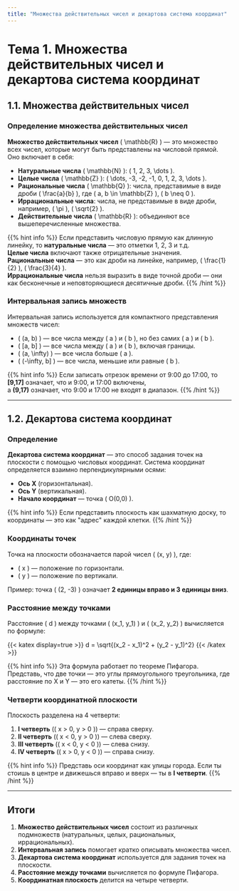 ```yaml
---
title: "Множества действительных чисел и декартова система координат"
---
```


# Тема 1. Множества действительных чисел и декартова система координат

## 1.1. Множества действительных чисел

### Определение множества действительных чисел

**Множество действительных чисел** \( \mathbb{R} \) — это множество всех чисел, которые могут быть представлены на числовой прямой. Оно включает в себя:

- **Натуральные числа** \( \mathbb{N} \): \( 1, 2, 3, \dots \).
- **Целые числа** \( \mathbb{Z} \): \( \dots, -3, -2, -1, 0, 1, 2, 3, \dots \).
- **Рациональные числа** \( \mathbb{Q} \): числа, представимые в виде дроби \( \frac{a}{b} \), где \( a, b \in \mathbb{Z} \), \( b \neq 0 \).
- **Иррациональные числа**: числа, не представимые в виде дроби, например, \( \pi \), \( \sqrt{2} \).
- **Действительные числа** \( \mathbb{R} \): объединяют все вышеперечисленные множества.

{{% hint info %}}
Если представить числовую прямую как длинную линейку, то **натуральные числа** — это отметки 1, 2, 3 и т.д.  
**Целые числа** включают также отрицательные значения.  
**Рациональные числа** — это как дроби на линейке, например, \( \frac{1}{2} \), \( \frac{3}{4} \).  
**Иррациональные числа** нельзя выразить в виде точной дроби — они как бесконечные и неповторяющиеся десятичные дроби.
{{% /hint %}}

### Интервальная запись множеств

Интервальная запись используется для компактного представления множеств чисел:

- \( (a, b) \) — все числа между \( a \) и \( b \), но без самих \( a \) и \( b \).
- \( [a, b] \) — все числа между \( a \) и \( b \), включая границы.
- \( (a, \infty) \) — все числа больше \( a \).
- \( (-\infty, b] \) — все числа, меньшие или равные \( b \).

{{% hint info %}}
Если записать отрезок времени от 9:00 до 17:00, то **[9,17]** означает, что и 9:00, и 17:00 включены,  
а **(9,17)** означает, что 9:00 и 17:00 не входят в диапазон.
{{% /hint %}}

---

## 1.2. Декартова система координат

### Определение

**Декартова система координат** — это способ задания точек на плоскости с помощью числовых координат. Система координат определяется взаимно перпендикулярными осями:

- **Ось X** (горизонтальная).
- **Ось Y** (вертикальная).
- **Начало координат** — точка \( O(0,0) \).

{{% hint info %}}
Если представить плоскость как шахматную доску, то координаты — это как "адрес" каждой клетки.
{{% /hint %}}

### Координаты точек

Точка на плоскости обозначается парой чисел \( (x, y) \), где:

- \( x \) — положение по горизонтали.
- \( y \) — положение по вертикали.

Пример: точка \( (2, -3) \) означает **2 единицы вправо и 3 единицы вниз**.

### Расстояние между точками

Расстояние \( d \) между точками \( (x_1, y_1) \) и \( (x_2, y_2) \) вычисляется по формуле:

{{< katex display=true >}}
d = \sqrt{(x_2 - x_1)^2 + (y_2 - y_1)^2}
{{< /katex >}}

{{% hint info %}}
Эта формула работает по теореме Пифагора. Представь, что две точки — это углы прямоугольного треугольника, где расстояние по X и Y — это его катеты.
{{% /hint %}}

### Четверти координатной плоскости

Плоскость разделена на 4 четверти:

1. **I четверть** (\( x > 0, y > 0 \)) — справа сверху.
2. **II четверть** (\( x < 0, y > 0 \)) — слева сверху.
3. **III четверть** (\( x < 0, y < 0 \)) — слева снизу.
4. **IV четверть** (\( x > 0, y < 0 \)) — справа снизу.

{{% hint info %}}
Представь оси координат как улицы города. Если ты стоишь в центре и движешься вправо и вверх — ты в **I четверти**.
{{% /hint %}}

---

## Итоги

1. **Множество действительных чисел** состоит из различных подмножеств (натуральных, целых, рациональных, иррациональных).
2. **Интервальная запись** помогает кратко описывать множества чисел.
3. **Декартова система координат** используется для задания точек на плоскости.
4. **Расстояние между точками** вычисляется по формуле Пифагора.
5. **Координатная плоскость** делится на четыре четверти.
